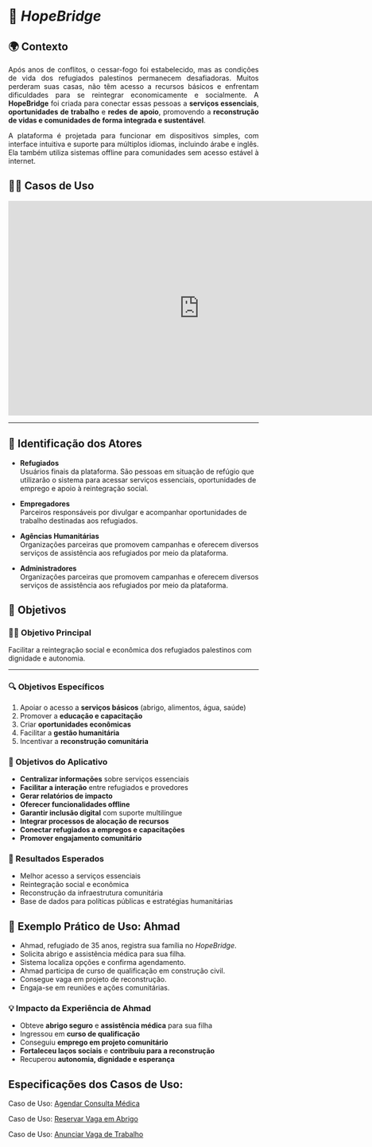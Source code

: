 # 🏥 _HopeBridge_

## 🌍 Contexto

<div style="text-align: justify;">
  <p>Após anos de conflitos, o cessar-fogo foi estabelecido, mas as condições de vida dos refugiados
  palestinos permanecem desafiadoras. Muitos perderam suas casas, não têm acesso a recursos
  básicos e enfrentam dificuldades para se reintegrar economicamente e socialmente. A
  <b>HopeBridge</b> foi criada para conectar essas pessoas a <b>serviços essenciais</b>, <b>oportunidades de
  trabalho</b> e <b>redes de apoio</b>, promovendo a <b>reconstrução de vidas e comunidades de forma
  integrada e sustentável</b>.
  </p>
  <p>
  A plataforma é projetada para funcionar em dispositivos simples, com interface intuitiva e
  suporte para múltiplos idiomas, incluindo árabe e inglês. Ela também utiliza sistemas offline para
  comunidades sem acesso estável à internet.
  </p>
</div>

## 🧑‍🏫 Casos de Uso

<iframe width="768" height="432" src="https://miro.com/app/live-embed/uXjVIhh5pSs=/?embedMode=view_only_without_ui&moveToViewport=-1604,9,2343,1130&embedId=973566500157" frameborder="0" scrolling="no" allow="fullscreen; clipboard-read; clipboard-write" allowfullscreen></iframe>

---

## 📘 Identificação dos Atores

- **Refugiados**<br>
  Usuários finais da plataforma. São pessoas em situação de refúgio que utilizarão o sistema para acessar serviços essenciais, oportunidades de emprego e apoio à reintegração social.

- **Empregadores**<br>
  Parceiros responsáveis por divulgar e acompanhar oportunidades de trabalho destinadas aos refugiados.

- **Agências Humanitárias**<br>
  Organizações parceiras que promovem campanhas e oferecem diversos serviços de assistência aos refugiados por meio da plataforma.

- **Administradores**<br>
  Organizações parceiras que promovem campanhas e oferecem diversos serviços de assistência aos refugiados por meio da plataforma.

## 🎯 Objetivos

### 👨‍💻 Objetivo Principal

Facilitar a reintegração social e econômica dos refugiados palestinos com dignidade e autonomia.

---

### 🔍 Objetivos Específicos

1. Apoiar o acesso a **serviços básicos** (abrigo, alimentos, água, saúde)
2. Promover a **educação e capacitação**
3. Criar **oportunidades econômicas**
4. Facilitar a **gestão humanitária**
5. Incentivar a **reconstrução comunitária**

### 📱 Objetivos do Aplicativo

- **Centralizar informações** sobre serviços essenciais
- **Facilitar a interação** entre refugiados e provedores
- **Gerar relatórios de impacto**
- **Oferecer funcionalidades offline**
- **Garantir inclusão digital** com suporte multilíngue
- **Integrar processos de alocação de recursos**
- **Conectar refugiados a empregos e capacitações**
- **Promover engajamento comunitário**


### 🧾 Resultados Esperados

- Melhor acesso a serviços essenciais
- Reintegração social e econômica
- Reconstrução da infraestrutura comunitária
- Base de dados para políticas públicas e estratégias humanitárias

## 🧪 Exemplo Prático de Uso: Ahmad

- Ahmad, refugiado de 35 anos, registra sua família no _HopeBridge_.
- Solicita abrigo e assistência médica para sua filha.
- Sistema localiza opções e confirma agendamento.
- Ahmad participa de curso de qualificação em construção civil.
- Consegue vaga em projeto de reconstrução.
- Engaja-se em reuniões e ações comunitárias.

### 💡 Impacto da Experiência de Ahmad

- Obteve **abrigo seguro** e **assistência médica** para sua filha
- Ingressou em **curso de qualificação**
- Conseguiu **emprego em projeto comunitário**
- **Fortaleceu laços sociais** e **contribuiu para a reconstrução**
- Recuperou **autonomia, dignidade e esperança**

## Especificações dos Casos de Uso:

Caso de Uso: [Agendar Consulta Médica](agendar.md)

Caso de Uso: [Reservar Vaga em Abrigo](reservar.md)

Caso de Uso: [Anunciar Vaga de Trabalho](anunciar.md)



